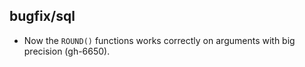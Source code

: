 ## bugfix/sql

* Now the `ROUND()` functions works correctly on arguments with big precision (gh-6650).
